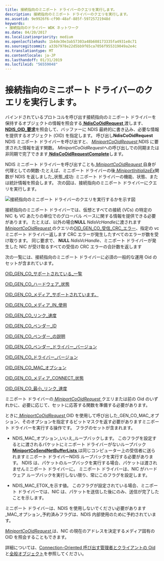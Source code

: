 ```yaml
---
title: 接続指向のミニポート ドライバーのクエリを実行します。
description: 接続指向のミニポート ドライバーのクエリを実行します。
ms.assetid: 9e9926f6-cf90-48af-885f-59725721948d
keywords:
- 接続指向のドライバー WDK ネットワーク
ms.date: 04/20/2017
ms.localizationpriority: medium
ms.openlocfilehash: 1b4de30e3ab57303a48b608173335fa4931e8c71
ms.sourcegitcommit: a33b7978e22d5bb9f65ca7056f955319049a2e4c
ms.translationtype: MT
ms.contentlocale: ja-JP
ms.lasthandoff: 01/31/2019
ms.locfileid: "56559048"
---
```

# <a name="querying-a-connection-oriented-miniport-driver"></a>接続指向のミニポート ドライバーのクエリを実行します。





バインドされているプロトコルを呼び出す接続指向のミニポート ドライバーを保持するオブジェクトの情報を照会する[ **NdisCoOidRequest** ](https://msdn.microsoft.com/library/windows/hardware/ff561711)渡します、 [ **NDIS\_OID\_要求**](https://msdn.microsoft.com/library/windows/hardware/ff566710)を照会して、バッファーに NDIS 最終的に書き込み、必要な情報を提供するオブジェクト (OID) を指定します。 呼び出し**NdisCoOidRequest** NDIS ミニポート ドライバーを呼び出すと、 [ *MiniportCoOidRequest* ](https://msdn.microsoft.com/library/windows/hardware/ff559362) NDIS に要求された情報を返す関数。 *MiniportCoOidRequest*への呼び出しでの同期または非同期で完了できます[ **NdisCoOidRequestComplete**](https://msdn.microsoft.com/library/windows/hardware/ff561716)します。

NDIS ミニポート ドライバーを呼び出すことも[ *MiniportCoOidRequest* ](https://msdn.microsoft.com/library/windows/hardware/ff559362)自身が代理としての関数-たとえば、ミニポート ドライバーの後[ *MiniportInitializeEx*](https://msdn.microsoft.com/library/windows/hardware/ff559389)関数が NDIS を返しました\_状態\_成功: ミニポート ドライバーの機能、状態、または統計情報を照会します。 次の図は、接続指向のミニポート ドライバーにクエリを実行します。

![接続指向のミニポート ドライバーのクエリを実行するかを示す図](images/fig5-3.png)

接続指向のミニポート ドライバーでは、仮想とすべての接続 (VCs) の特定の NIC も VC あたりの単位でのグローバル ベースに関する情報を提供できる必要があります。 たとえば、以外の場合**NULL** *NdisVcHandle*に渡されます[ *MiniportCoOidRequest* ](https://msdn.microsoft.com/library/windows/hardware/ff559362)のクエリの[OID\_GEN\_CO\_受信\_CRC\_エラー](https://msdn.microsoft.com/library/windows/hardware/ff569562)、指定の vc ミニポート ドライバー返します CRC エラーが発生したすべてのエラーが数を受け取ります。 同じ要求で、 **NULL** *NdisVcHandle*、ミニポート ドライバーが発生した NIC が受け取るすべての受信の CRC エラーの合計数を返します

次の一覧には、接続指向のミニポート ドライバーに必須の一般的な運用 Oid のセットが含まれています。

[OID\_GEN\_CO\_サポートされている\_一覧](https://msdn.microsoft.com/library/windows/hardware/ff569567)

[OID\_GEN\_CO\_ハードウェア\_状態](https://msdn.microsoft.com/library/windows/hardware/ff569452)

[OID\_GEN\_CO\_メディア\_サポートされています。](https://msdn.microsoft.com/library/windows/hardware/ff569558)

[OID\_GEN\_CO\_メディア\_IN\_使用](https://msdn.microsoft.com/library/windows/hardware/ff569557)

[OID\_GEN\_CO\_リンク\_速度](https://msdn.microsoft.com/library/windows/hardware/ff569453)

[OID\_GEN\_CO\_ベンダー\_ID](https://msdn.microsoft.com/library/windows/hardware/ff569571)

[OID\_GEN\_CO\_ベンダー\_の説明](https://msdn.microsoft.com/library/windows/hardware/ff569569)

[OID\_GEN\_CO\_ベンダー\_ドライバー\_バージョン](https://msdn.microsoft.com/library/windows/hardware/ff569570)

[OID\_GEN\_CO\_ドライバー\_バージョン](https://msdn.microsoft.com/library/windows/hardware/ff569449)

[OID\_GEN\_CO\_MAC\_オプション](https://msdn.microsoft.com/library/windows/hardware/ff569454)

[OID\_GEN\_CO\_メディア\_CONNECT\_状態](https://msdn.microsoft.com/library/windows/hardware/ff569455)

[OID\_GEN\_CO\_最小\_リンク\_速度](https://msdn.microsoft.com/library/windows/hardware/ff569559)

ミニポート ドライバーの[ *MiniportCoOidRequest* ](https://msdn.microsoft.com/library/windows/hardware/ff559362)クエリまたは前の Oid のいずれかに、必要に応じて、セットに応答する関数を準備する必要があります。

ときに[ *MiniportCoOidRequest* ](https://msdn.microsoft.com/library/windows/hardware/ff559362) OID を使用して呼び出した\_GEN\_CO\_MAC\_オプション、そのオプションを指定するビットマスクを返す必要がありますミニポート ドライバーを実行する操作です。 フラグのセットが含まれます。

-   NDIS\_MAC\_オプション\_いいえ\_ループバックします。 このフラグを設定するとに渡されるパケットにミニポート ドライバーがないループバック[ **MiniportCoSendNetBufferLists** ](https://msdn.microsoft.com/library/windows/hardware/ff559365)は同じコンピューター上の受信者に送られますミニポート ドライバーNDIS ループバックを実行する必要があります。 NDIS は、パケットのループバックを実行する場合、パケットは渡されませんミニポート ドライバーに。 ミニポート ドライバーは、NIC がハードウェア ループバックを実行しない限り、常にこのフラグを設定します。

-   NDIS\_MAC\_ETOX\_を示す値。 このフラグが設定されている場合、ミニポート ドライバーでは、NIC は、パケットを送信した後にのみ、送信が完了したことを示します。

ミニポート ドライバーは、NDIS を使用しないでください必要があります\_MAC\_オプション\_予約済みフラグは、NDIS 内部使用のために予約されています。

[*MiniportCoOidRequest* ](https://msdn.microsoft.com/library/windows/hardware/ff559362)は、NIC の現在のアドレスを決定するメディア固有の OID を照会することもできます。

詳細については、[Connection-Oriented 呼び出す管理者とクライアントの Oid](https://msdn.microsoft.com/library/windows/hardware/ff569067)と[全般オブジェクト](https://msdn.microsoft.com/library/windows/hardware/ff546510)を参照してください。

 

 





